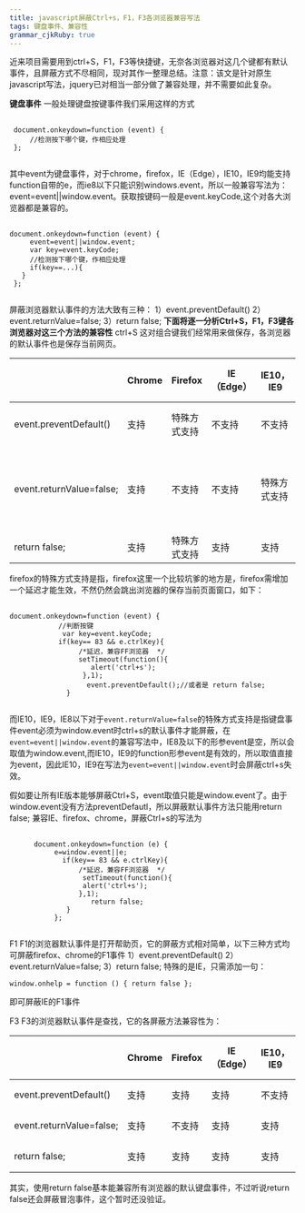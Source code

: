 ```yaml
---
title: javascript屏蔽Ctrl+s，F1，F3各浏览器兼容写法
tags: 键盘事件、兼容性
grammar_cjkRuby: true
---
```




近来项目需要用到ctrl+S，F1，F3等快捷键，无奈各浏览器对这几个键都有默认事件，且屏蔽方式不尽相同，现对其作一整理总结。注意：该文是针对原生javascript写法，jquery已对相当一部分做了兼容处理，并不需要如此复杂。

**键盘事件**
        一般处理键盘按键事件我们采用这样的方式
<pre>
  <code class='javascript'>
 document.onkeydown=function (event) { 
     //检测按下哪个键，作相应处理
 };
 </code>
</pre>

其中event为键盘事件，对于chrome，firefox，IE（Edge），IE10，IE9均能支持function自带的e，而ie8以下只能识别windows.event，所以一般兼容写法为：event=event||window.event。获取按键码一般是event.keyCode,这个对各大浏览器都是兼容的。
<pre>
  <code class='javascript'>
document.onkeydown=function (event) { 
     event=event||window.event;
     var key=event.keyCode;
     //检测按下哪个键，作相应处理
     if(key==...){
   } 
 }; 
  </code>
</pre>
屏蔽浏览器默认事件的方法大致有三种：
1）event.preventDefault()
2）event.returnValue=false;
3）return false; 
**下面将逐一分析Ctrl+S，F1，F3键各浏览器对这三个方法的兼容性**
      ctrl+S
          这对组合键我们经常用来做保存，各浏览器的默认事件也是保存当前网页。

|                          | Chrome | Firefox      | IE（Edge） | IE10， IE9   | IE8以下      |
| ------------------------ | ------ | ------------ | ---------- | ------------ | ------------ |
| event.preventDefault()   | 支持   | 特殊方式支持 | 不支持     | 不支持       | 不支持       |
| event.returnValue=false; | 支持   | 不支持       | 不支持     | 特殊方式支持 | 特殊方式支持 |
| return false;            | 支持   | 特殊方式支持 | 支持       | 支持         | 支持         |

 
firefox的特殊方式支持是指，firefox这里一个比较坑爹的地方是，firefox需增加一个延迟才能生效，不然仍然会跳出浏览器的保存当前页面窗口，如下：
<pre>
  <code class='javascript'>
document.onkeydown=function (event) {
            //判断按键  
             var key=event.keyCode; 
            if(key== 83 && e.ctrlKey){
                 /*延迟，兼容FF浏览器  */
                 setTimeout(function(){
                    alert('ctrl+s'); 
                  },1); 
                   event.preventDefault();//或者是 return false;    
              } 
    </code>
</pre>            

而IE10，IE9，IE8以下对于`event.returnValue=false`的特殊方式支持是指键盘事件event必须为window.event时ctrl+s的默认事件才能屏蔽，在`event=event||window.event`的兼容写法中，IE8及以下的形参event是空，所以会取值为window.event,而IE10，IE9的function形参event是有效的，所以取值直接为event，因此IE10，IE9在写法为`event=event||window.event`时会屏蔽ctrl+s失效。

假如要让所有IE版本能够屏蔽Ctrl+S，event取值只能是window.event了。由于window.event没有方法preventDefautl，所以屏蔽默认事件方法只能用return false;
     兼容IE、firefox、chrome，屏蔽Ctrl+s的写法为
<pre>
  <code class='javascript'>
      document.onkeydown=function (e) { 
           e=window.event||e;
             if(key== 83 && e.ctrlKey){
                 /*延迟，兼容FF浏览器  */
                  setTimeout(function(){
                  alert('ctrl+s'); 
                 },1); 
                    return false;      
              }    
           };
   </code>
</pre>      

   F1
   F1的浏览器默认事件是打开帮助页，它的屏蔽方式相对简单，以下三种方式均可屏蔽firefox、chrome的F1事件
1）event.preventDefault()
2）event.returnValue=false;
3）return false; 
特殊的是IE，只需添加一句： 

    window.onhelp = function () { return false };

即可屏蔽IE的F1事件

F3
  F3的浏览器默认事件是查找，它的各屏蔽方法兼容性为：
 

|                          | Chrome | Firefox | IE（Edge） | IE10， IE9 | IE8以下 |
| ------------------------ | ------ | ------- | ---------- | ---------- | ------- |
| event.preventDefault()   | 支持   | 支持    | 支持       | 不支持     | 支持    |
| event.returnValue=false; | 支持   | 不支持  | 支持       | 支持       | 支持    |
| return false;            | 支持   | 支持    | 支持       | 支持       | 支持    |

 
其实，使用return false基本能兼容所有浏览器的默认键盘事件，不过听说return false还会屏蔽冒泡事件，这个暂时还没验证。